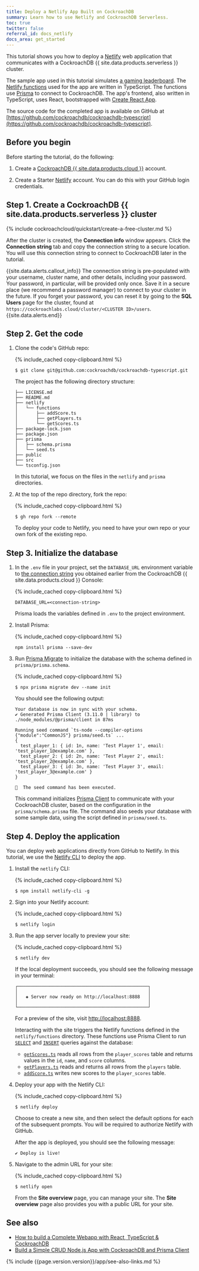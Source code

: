```yaml
---
title: Deploy a Netlify App Built on CockroachDB
summary: Learn how to use Netlify and CockroachDB Serverless.
toc: true
twitter: false
referral_id: docs_netlify
docs_area: get_started
---
```


This tutorial shows you how to deploy a [Netlify](https://www.netlify.com/) web application that communicates with a CockroachDB {{ site.data.products.serverless }} cluster.

The sample app used in this tutorial simulates [a gaming leaderboard](https://www.cockroachlabs.com/blog/react-typescript-cockroachdb-sample-app/). The [Netlify functions](https://www.netlify.com/products/functions/) used for the app are written in TypeScript. The functions use [Prisma](https://www.prisma.io/) to connect to CockroachDB. The app's frontend, also written in TypeScript, uses React, bootstrapped with [Create React App](https://github.com/facebook/create-react-app).

The source code for the completed app is available on GitHub at [https://github.com/cockroachdb/cockroachdb-typescript](https://github.com/cockroachdb/cockroachdb-typescript).

## Before you begin

Before starting the tutorial, do the following:

1. Create a [CockroachDB {{ site.data.products.cloud }}](https://cockroachlabs.cloud/signup?referralId={{page.referral_id}}) account.

1. Create a Starter [Netlify](https://app.netlify.com/signup) account. You can do this with your GitHub login credentials.

## Step 1. Create a CockroachDB {{ site.data.products.serverless }} cluster

{% include cockroachcloud/quickstart/create-a-free-cluster.md %}

<a name="connection-string"></a>

After the cluster is created, the **Connection info** window appears. Click the **Connection string** tab and copy the connection string to a secure location. You will use this connection string to connect to CockroachDB later in the tutorial.

{{site.data.alerts.callout_info}}
The connection string is pre-populated with your username, cluster name, and other details, including your password. Your password, in particular, will be provided only once. Save it in a secure place (we recommend a password manager) to connect to your cluster in the future. If you forget your password, you can reset it by going to the **SQL Users** page for the cluster, found at `https://cockroachlabs.cloud/cluster/<CLUSTER ID>/users`.
{{site.data.alerts.end}}

## Step 2. Get the code

1. Clone the code's GitHub repo:

    {% include_cached copy-clipboard.html %}
    ~~~ shell
    $ git clone git@github.com:cockroachdb/cockroachdb-typescript.git
    ~~~

    The project has the following directory structure:

    ~~~
    ├── LICENSE.md
    ├── README.md
    ├── netlify
    │   └── functions
    │       ├── addScore.ts
    │       ├── getPlayers.ts
    │       └── getScores.ts
    ├── package-lock.json
    ├── package.json
    ├── prisma
    │   ├── schema.prisma
    │   └── seed.ts
    ├── public
    ├── src
    └── tsconfig.json
    ~~~

    In this tutorial, we focus on the files in the `netlify` and `prisma` directories.

1. At the top of the repo directory, fork the repo:

    {% include_cached copy-clipboard.html %}
    ~~~ shell
    $ gh repo fork --remote
    ~~~

    To deploy your code to Netlify, you need to have your own repo or your own fork of the existing repo.

## Step 3. Initialize the database

1. In the `.env` file in your project, set the `DATABASE_URL` environment variable to [the connection string](#connection-string) you obtained earlier from the CockroachDB {{ site.data.products.cloud }} Console:

    {% include_cached copy-clipboard.html %}
    ~~~ text
    DATABASE_URL=<connection-string>
    ~~~

    Prisma loads the variables defined in `.env` to the project environment.

1. Install Prisma:

    {% include_cached copy-clipboard.html %}
    ~~~ shell
    npm install prisma --save-dev
    ~~~

1. Run [Prisma Migrate](https://www.prisma.io/docs/concepts/components/prisma-migrate) to initialize the database with the schema defined in `prisma/prisma.schema`.

    {% include_cached copy-clipboard.html %}
    ~~~ shell
    $ npx prisma migrate dev --name init
    ~~~

    You should see the following output:

    ~~~
    Your database is now in sync with your schema.
    ✔ Generated Prisma Client (3.11.0 | library) to ./node_modules/@prisma/client in 87ms

    Running seed command `ts-node --compiler-options {"module":"CommonJS"} prisma/seed.ts` ...
    {
      test_player_1: { id: 1n, name: 'Test Player 1', email: 'test_player_1@example.com' },
      test_player_2: { id: 2n, name: 'Test Player 2', email: 'test_player_2@example.com' },
      test_player_3: { id: 3n, name: 'Test Player 3', email: 'test_player_3@example.com' }
    }

    🌱  The seed command has been executed.
    ~~~

    This command initializes [Prisma Client](https://www.prisma.io/docs/concepts/components/prisma-client) to communicate with your CockroachDB cluster, based on the configuration in the `prisma/schema.prisma` file. The command also seeds your database with some sample data, using the script defined in `prisma/seed.ts`.

## Step 4. Deploy the application

You can deploy web applications directly from GitHub to Netlify. In this tutorial, we use the [Netlify CLI](https://docs.netlify.com/cli/get-started/) to deploy the app.

1. Install the `netlify` CLI:

    {% include_cached copy-clipboard.html %}
    ~~~ shell
    $ npm install netlify-cli -g
    ~~~

1. Sign into your Netlify account:

    {% include_cached copy-clipboard.html %}
    ~~~ shell
    $ netlify login
    ~~~

1. Run the app server locally to preview your site:

    {% include_cached copy-clipboard.html %}
    ~~~ shell
    $ netlify dev
    ~~~

    If the local deployment succeeds, you should see the following message in your terminal:

    ~~~
    ┌─────────────────────────────────────────────────┐
    │                                                 │
    │   ◈ Server now ready on http://localhost:8888   │
    │                                                 │
    └─────────────────────────────────────────────────┘
    ~~~

    For a preview of the site, visit [http://localhost:8888](http://localhost:8888).

    Interacting with the site triggers the Netlify functions defined in the `netlify/functions` directory. These functions use Prisma Client to run [`SELECT`](selection-queries.html) and [`INSERT`](insert.html) queries against the database:
    - [`getScores.ts`](https://raw.githubusercontent.com/cockroachdb/cockroachdb-typescript/master/netlify/functions/getScores.ts) reads all rows from the `player_scores` table and returns values in the `id`, `name`, and `score` columns.
    - [`getPlayers.ts`](https://raw.githubusercontent.com/cockroachdb/cockroachdb-typescript/master/netlify/functions/getPlayers.ts) reads and returns all rows from the `players` table.
    - [`addScore.ts`](https://raw.githubusercontent.com/cockroachdb/cockroachdb-typescript/master/netlify/functions/addScore.ts) writes new scores to the `player_scores` table.

1. Deploy your app with the Netlify CLI:

    {% include_cached copy-clipboard.html %}
    ~~~ shell
    $ netlify deploy
    ~~~

    Choose to create a new site, and then select the default options for each of the subsequent prompts. You will be required to authorize Netlify with GitHub.

    After the app is deployed, you should see the following message:

    ~~~
    ✔ Deploy is live!
    ~~~

1. Navigate to the admin URL for your site:

    {% include_cached copy-clipboard.html %}
    ~~~ shell
    $ netlify open
    ~~~

    From the **Site overview** page, you can manage your site. The **Site overview** page also provides you with a public URL for your site.

## See also

- [How to build a Complete Webapp with React, TypeScript & CockroachDB](https://www.cockroachlabs.com/blog/react-typescript-cockroachdb-sample-app/#deploy-the-application-to-netlify)
- [Build a Simple CRUD Node.js App with CockroachDB and Prisma Client](build-a-nodejs-app-with-cockroachdb-prisma.html)

{% include {{page.version.version}}/app/see-also-links.md %}
